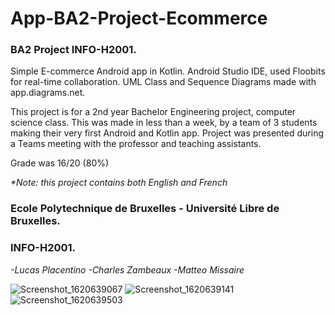 # App-BA2-Project-Ecommerce
### **BA2 Project INFO-H2001.**
Simple E-commerce Android app in Kotlin.
Android Studio IDE, used Floobits for real-time collaboration.
UML Class and Sequence Diagrams made with app.diagrams.net.

This project is for a 2nd year Bachelor Engineering project, computer science class.
This was made in less than a week, by a team of 3 students making their very first Android and Kotlin app.
Project was presented during a Teams meeting with the professor and teaching assistants.

Grade was 16/20 (80%)

_*Note: this project contains both English and French_
### **Ecole Polytechnique de Bruxelles - Université Libre de Bruxelles.**
### INFO-H2001.

_-Lucas Placentino
-Charles Zambeaux
-Matteo Missaire_

![Screenshot_1620639067](https://user-images.githubusercontent.com/23436953/126474762-cec6eb6c-f802-4480-a246-b4d64bc8b354.png)
![Screenshot_1620639141](https://user-images.githubusercontent.com/23436953/126474766-787c65e6-df82-4cfd-bf48-3b2db07cd38d.png)
![Screenshot_1620639503](https://user-images.githubusercontent.com/23436953/126474769-a31b13c0-b80c-4b61-aff1-3e5d470b2187.png)
